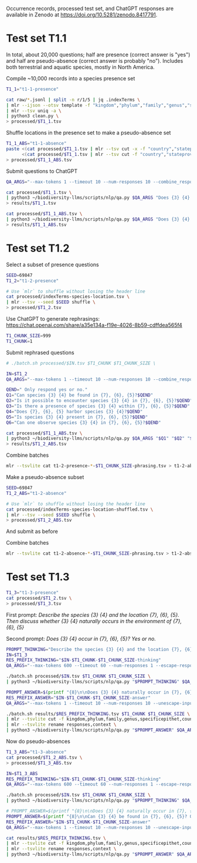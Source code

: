 Occurrence records, processed test set, and ChatGPT responses are available in Zenodo at https://doi.org/10.5281/zenodo.8417791.

# Test set T1.1

In total, about 20,000 questions; half are presence (correct answer is "yes") and half are pseudo-absence (correct answer is probably "no"). Includes both terrestrial and aquatic species, mostly in North America.

Compile ~10,000 records into a species presence set

```bash
T1_1="t1-1-presence"

cat raw/*.jsonl | split -n r/1/5 | jq .indexTerms \
| mlr --ijson --otsv template -f "kingdom","phylum","family","genus","specificepithet","country","stateprovince","county" --fill-with MISSING | grep -v MISSING \
| mlr --tsv uniq -a \
| python3 clean.py \
> processed/$T1_1.tsv
```

Shuffle locations in the presence set to make a pseudo-absence set

```bash
T1_1_ABS="t1-1-absence"
paste <(cat processed/$T1_1.tsv | mlr --tsv cut -x -f "country","stateprovince","county") \
      <(cat processed/$T1_1.tsv | mlr --tsv cut -f "country","stateprovince","county" | mlr --tsv shuffle) \
> processed/$T1_1_ABS.tsv
```

Submit questions to ChatGPT

```bash
QA_ARGS="--max-tokens 1 --timeout 10 --num-responses 10 --combine_responses"

cat processed/$T1_1.tsv \
| python3 ~/biodiversity-llms/scripts/nlp/qa.py $QA_ARGS "Does {3} {4} naturally occur in {7}, {6}, {5}? Yes or no." \
> results/$T1_1.tsv

cat processed/$T1_1_ABS.tsv \
| python3 ~/biodiversity-llms/scripts/nlp/qa.py $QA_ARGS "Does {3} {4} naturally occur in {7}, {6}, {5}? Yes or no." \
> results/$T1_1_ABS.tsv
```

# Test set T1.2

Select a subset of presence questions

```bash
SEED=69847
T1_2="t1-2-presence"

# Use `mlr` to shuffle without losing the header line
cat processed/indexTerms-species-location.tsv \
| mlr --tsv --seed $SEED shuffle \
> processed/$T1_2.tsv
```

Use ChatGPT to generate rephrasings: https://chat.openai.com/share/a35e134a-f19e-4026-8b59-cdffdea565f4

```bash
T1_CHUNK_SIZE=999
T1_CHUNK=1
```

Submit rephrased questions

```bash
# ./batch.sh processed/$IN.tsv $T1_CHUNK $T1_CHUNK_SIZE \

IN=$T1_2
QA_ARGS="--max-tokens 1 --timeout 10 --num-responses 10 --combine_responses"

QEND=" Only respond yes or no."
Q1="Can species {3} {4} be found in {7}, {6}, {5}?$QEND"
Q2="Is it possible to encounter species {3} {4} in {7}, {6}, {5}?$QEND"
Q3="Is there a presence of species {3} {4} within {7}, {6}, {5}?$QEND"
Q4="Does {7}, {6}, {5} harbor species {3} {4}?$QEND"
Q5="Is species {3} {4} present in {7}, {6}, {5}?$QEND"
Q6="Can one observe species {3} {4} in {7}, {6}, {5}?$QEND"

cat processed/$T1_1_ABS.tsv \
| python3 ~/biodiversity-llms/scripts/nlp/qa.py $QA_ARGS "$Q1" "$Q2" "$Q3" "$Q4" "$Q5" "$Q6" \
> results/$T1_2_ABS.tsv
```

Combine batches

```bash
mlr --tsvlite cat t1-2-presence-*-$T1_CHUNK_SIZE-phrasing.tsv > t1-2-absence.tsv
```

Make a pseudo-absence subset

```bash
SEED=69847
T1_2_ABS="t1-2-absence"

# Use `mlr` to shuffle without losing the header line
cat processed/indexTerms-species-location-shuffled.tsv \
| mlr --tsv --seed $SEED shuffle \
> processed/$T1_2_ABS.tsv
```

And submit as before

Combine batches

```bash
mlr --tsvlite cat t1-2-absence-*-$T1_CHUNK_SIZE-phrasing.tsv > t1-2-absence.tsv
```

# Test set T1.3

```bash
T1_3="t1-3-presence"
cat processed/$T1_2.tsv \
> processed/$T1_3.tsv
```

First prompt: *Describe the species {3} {4} and the location {7}, {6}, {5}. Then discuss whether {3} {4} naturally occurs in the environment of {7}, {6}, {5}*

Second prompt: *Does {3} {4} occur in {7}, {6}, {5}? Yes or no.*

```bash
PROMPT_THINKING="Describe the species {3} {4} and the location {7}, {6}, {5}. Then discuss whether {3} {4} naturally occurs in the environment of {7}, {6}, {5}"
IN=$T1_3
RES_PREFIX_THINKING="$IN-$T1_CHUNK-$T1_CHUNK_SIZE-thinking"
QA_ARGS="--max-tokens 600 --timeout 60 --num-responses 1 --escape-responses --combine_responses"

./batch.sh processed/$IN.tsv $T1_CHUNK $T1_CHUNK_SIZE \
| python3 ~/biodiversity-llms/scripts/nlp/qa.py "$PROMPT_THINKING" $QA_ARGS > results/$RES_PREFIX_THINKING.tsv
```

```bash
PROMPT_ANSWER=$(printf "{8}\n\nDoes {3} {4} naturally occur in {7}, {6}, {5}? Only respond yes or no.")
RES_PREFIX_ANSWER="$IN-$T1_CHUNK-$T1_CHUNK_SIZE-answer"
QA_ARGS="--max-tokens 1 --timeout 10 --num-responses 10 --unescape-input --combine_responses"

./batch.sh results/$RES_PREFIX_THINKING.tsv $T1_CHUNK $T1_CHUNK_SIZE \
| mlr --tsvlite cut -f kingdom,phylum,family,genus,specificepithet,country,stateprovince,county,responses \
| mlr --tsvlite rename responses,context \
| python3 ~/biodiversity-llms/scripts/nlp/qa.py "$PROMPT_ANSWER" $QA_ARGS > results/$RES_PREFIX_ANSWER.tsv
```

Now do pseudo-absences

```bash
T1_3_ABS="t1-3-absence"
cat processed/$T1_2_ABS.tsv \
> processed/$T1_3_ABS.tsv
```

```bash
IN=$T1_3_ABS
RES_PREFIX_THINKING="$IN-$T1_CHUNK-$T1_CHUNK_SIZE-thinking"
QA_ARGS="--max-tokens 600 --timeout 60 --num-responses 1 --escape-responses"

./batch.sh processed/$IN.tsv $T1_CHUNK $T1_CHUNK_SIZE \
| python3 ~/biodiversity-llms/scripts/nlp/qa.py "$PROMPT_THINKING" $QA_ARGS > results/$RES_PREFIX_THINKING.tsv
```

```bash
# PROMPT_ANSWER=$(printf "{8}\n\nDoes {3} {4} naturally occur in {7}, {6}, {5}? Only respond yes or no.")
PROMPT_ANSWER=$(printf "{8}\n\nCan {3} {4} be found in {7}, {6}, {5}? Only respond yes or no.")
RES_PREFIX_ANSWER="$IN-$T1_CHUNK-$T1_CHUNK_SIZE-answer"
QA_ARGS="--max-tokens 1 --timeout 10 --num-responses 10 --unescape-input --combine_responses"

cat results/$RES_PREFIX_THINKING.tsv \
| mlr --tsvlite cut -f kingdom,phylum,family,genus,specificepithet,country,stateprovince,county,responses \
| mlr --tsvlite rename responses,context \
| python3 ~/biodiversity-llms/scripts/nlp/qa.py "$PROMPT_ANSWER" $QA_ARGS > results/$RES_PREFIX_ANSWER.tsv
```

